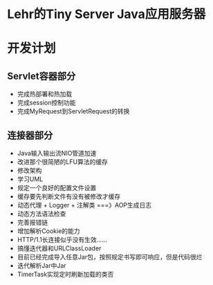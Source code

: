 # Lehr的Tiny Server Java应用服务器

# 开发计划

## Servlet容器部分
- 完成热部署和热加载
- 完成session控制功能
- 完成MyRequest到ServletRequest的转换
## 连接器部分
- Java输入输出流NIO管道加速
- 改进那个很简陋的LFU算法的缓存
- 修改架构
- 学习UML
- 规定一个良好的配置文件设置
- 缓存要先判断文件有没有被修改才缓存
-  动态代理 + Logger + 注解类  ===》AOP生成日志
- 动态方法语法检查
- 完善报错链
- 增加解析Cookie的能力
- HTTP/1.1长连接似乎没有生效......
- 搞懂迭代器和URLClassLoader
-  目前已经完成导入任意Jar包，按照规定书写即可响应，但是代码很烂
- 迭代解析Jar中Jar
- TimerTask实现定时刷新加载的类否